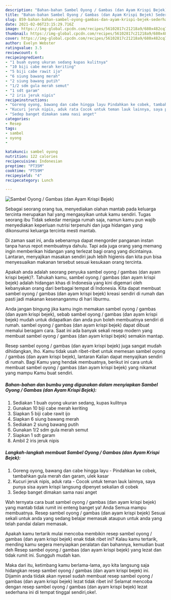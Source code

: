 ```yaml
---
description: "Bahan-bahan Sambel Oyong / Gambas (dan Ayam Krispi Bejek) Sederhana Untuk Jualan"
title: "Bahan-bahan Sambel Oyong / Gambas (dan Ayam Krispi Bejek) Sederhana Untuk Jualan"
slug: 859-bahan-bahan-sambel-oyong-gambas-dan-ayam-krispi-bejek-sederhana-untuk-jualan
date: 2021-02-06T23:15:29.716Z
image: https://img-global.cpcdn.com/recipes/56102817c21218a9/680x482cq70/sambel-oyong-gambas-dan-ayam-krispi-bejek-foto-resep-utama.jpg
thumbnail: https://img-global.cpcdn.com/recipes/56102817c21218a9/680x482cq70/sambel-oyong-gambas-dan-ayam-krispi-bejek-foto-resep-utama.jpg
cover: https://img-global.cpcdn.com/recipes/56102817c21218a9/680x482cq70/sambel-oyong-gambas-dan-ayam-krispi-bejek-foto-resep-utama.jpg
author: Evelyn Webster
ratingvalue: 3.5
reviewcount: 6
recipeingredient:
- "1 buah oyong ukuran sedang kupas kulitnya"
- "10 biji cabe merah keriting"
- "5 biji cabe rawit ijo"
- "6 siung bawang merah"
- "2 siung bawang putih"
- "1/2 sdm gula merah semut"
- "1 sdt garam"
- "2 iris jeruk nipis"
recipeinstructions:
- "Goreng oyong, bawang dan cabe hingga layu Pindahkan ke cobek, tambahkan gula merah dan garam, ulek kasar"
- "Kucuri jeruk nipis, aduk rata Cocok untuk teman lauk lainnya, saya punya sisa ayam krispi langsung dipenyet sekalian di cobek"
- "Sedep banget dimakan sama nasi anget"
categories:
- Resep
tags:
- sambel
- oyong
- 

katakunci: sambel oyong  
nutrition: 122 calories
recipecuisine: Indonesian
preptime: "PT35M"
cooktime: "PT59M"
recipeyield: "4"
recipecategory: Lunch

---
```



![Sambel Oyong / Gambas (dan Ayam Krispi Bejek)](https://img-global.cpcdn.com/recipes/56102817c21218a9/680x482cq70/sambel-oyong-gambas-dan-ayam-krispi-bejek-foto-resep-utama.jpg)

Sebagai seorang orang tua, menyediakan olahan mantab pada keluarga tercinta merupakan hal yang mengasyikan untuk kamu sendiri. Tugas seorang ibu Tidak sekedar menjaga rumah saja, namun kamu pun wajib menyediakan keperluan nutrisi terpenuhi dan juga hidangan yang dikonsumsi keluarga tercinta mesti mantab.

Di zaman  saat ini, anda sebenarnya dapat mengorder panganan instan tanpa harus repot membuatnya dahulu. Tapi ada juga orang yang memang ingin memberikan hidangan yang terlezat bagi orang yang dicintainya. Lantaran, menyajikan masakan sendiri jauh lebih higienis dan kita pun bisa menyesuaikan makanan tersebut sesuai kesukaan orang tercinta. 



Apakah anda adalah seorang penyuka sambel oyong / gambas (dan ayam krispi bejek)?. Tahukah kamu, sambel oyong / gambas (dan ayam krispi bejek) adalah hidangan khas di Indonesia yang kini digemari oleh kebanyakan orang dari berbagai tempat di Indonesia. Kita dapat membuat sambel oyong / gambas (dan ayam krispi bejek) kreasi sendiri di rumah dan pasti jadi makanan kesenanganmu di hari liburmu.

Anda jangan bingung jika kamu ingin memakan sambel oyong / gambas (dan ayam krispi bejek), sebab sambel oyong / gambas (dan ayam krispi bejek) mudah untuk didapatkan dan anda pun boleh membuatnya sendiri di rumah. sambel oyong / gambas (dan ayam krispi bejek) dapat dibuat memalui beragam cara. Saat ini ada banyak sekali resep modern yang membuat sambel oyong / gambas (dan ayam krispi bejek) semakin mantap.

Resep sambel oyong / gambas (dan ayam krispi bejek) juga sangat mudah dihidangkan, lho. Kamu tidak usah ribet-ribet untuk memesan sambel oyong / gambas (dan ayam krispi bejek), lantaran Kalian dapat menyajikan sendiri di rumah. Bagi Kamu yang hendak membuatnya, berikut ini cara untuk membuat sambel oyong / gambas (dan ayam krispi bejek) yang nikamat yang mampu Kamu buat sendiri.

<!--inarticleads1-->

##### Bahan-bahan dan bumbu yang digunakan dalam menyiapkan Sambel Oyong / Gambas (dan Ayam Krispi Bejek):

1. Sediakan 1 buah oyong ukuran sedang, kupas kulitnya
1. Gunakan 10 biji cabe merah keriting
1. Siapkan 5 biji cabe rawit ijo
1. Siapkan 6 siung bawang merah
1. Sediakan 2 siung bawang putih
1. Gunakan 1/2 sdm gula merah semut
1. Siapkan 1 sdt garam
1. Ambil 2 iris jeruk nipis




<!--inarticleads2-->

##### Langkah-langkah membuat Sambel Oyong / Gambas (dan Ayam Krispi Bejek):

1. Goreng oyong, bawang dan cabe hingga layu - Pindahkan ke cobek, tambahkan gula merah dan garam, ulek kasar
1. Kucuri jeruk nipis, aduk rata - Cocok untuk teman lauk lainnya, saya punya sisa ayam krispi langsung dipenyet sekalian di cobek
1. Sedep banget dimakan sama nasi anget




Wah ternyata cara buat sambel oyong / gambas (dan ayam krispi bejek) yang mantab tidak rumit ini enteng banget ya! Anda Semua mampu membuatnya. Resep sambel oyong / gambas (dan ayam krispi bejek) Sesuai sekali untuk anda yang sedang belajar memasak ataupun untuk anda yang telah pandai dalam memasak.

Apakah kamu tertarik mulai mencoba membikin resep sambel oyong / gambas (dan ayam krispi bejek) enak tidak ribet ini? Kalau kamu tertarik, mending kamu segera menyiapkan peralatan dan bahannya, kemudian buat deh Resep sambel oyong / gambas (dan ayam krispi bejek) yang lezat dan tidak rumit ini. Sungguh mudah kan. 

Maka dari itu, ketimbang kamu berlama-lama, ayo kita langsung saja hidangkan resep sambel oyong / gambas (dan ayam krispi bejek) ini. Dijamin anda tiidak akan nyesel sudah membuat resep sambel oyong / gambas (dan ayam krispi bejek) lezat tidak ribet ini! Selamat mencoba dengan resep sambel oyong / gambas (dan ayam krispi bejek) lezat sederhana ini di tempat tinggal sendiri,oke!.

